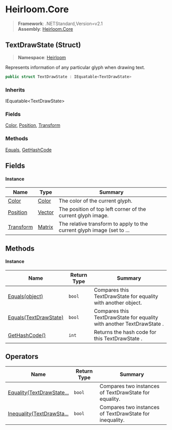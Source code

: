 # Heirloom.Core

> **Framework**: .NETStandard,Version=v2.1  
> **Assembly**: [Heirloom.Core][0]

## TextDrawState (Struct)

> **Namespace**: [Heirloom][0]

Represents information of any particular glyph when drawing text.

```cs
public struct TextDrawState : IEquatable<TextDrawState>
```

### Inherits

IEquatable\<TextDrawState>

### Fields

[Color][1], [Position][2], [Transform][3]

### Methods

[Equals][4], [GetHashCode][5]

## Fields

#### Instance

| Name           | Type        | Summary                                                                |
|----------------|-------------|------------------------------------------------------------------------|
| [Color][1]     | [Color][6]  | The color of the current glyph.                                        |
| [Position][2]  | [Vector][7] | The position of top left corner of the current glyph image.            |
| [Transform][3] | [Matrix][8] | The relative transform to apply to the current glyph image (set to ... |

## Methods

#### Instance

| Name                       | Return Type | Summary                                                               |
|----------------------------|-------------|-----------------------------------------------------------------------|
| [Equals(object)][4]        | `bool`      | Compares this TextDrawState for equality with another object.         |
| [Equals(TextDrawState)][4] | `bool`      | Compares this TextDrawState for equality with another TextDrawState . |
| [GetHashCode()][5]         | `int`       | Returns the hash code for this TextDrawState .                        |

## Operators

| Name                            | Return Type | Summary                                                 |
|---------------------------------|-------------|---------------------------------------------------------|
| [Equality(TextDrawState...][9]  | `bool`      | Compares two instances of TextDrawState for equality.   |
| [Inequality(TextDrawSta...][10] | `bool`      | Compares two instances of TextDrawState for inequality. |

[0]: ../../Heirloom.Core.md
[1]: TextDrawState/Color.md
[2]: TextDrawState/Position.md
[3]: TextDrawState/Transform.md
[4]: TextDrawState/Equals.md
[5]: TextDrawState/GetHashCode.md
[6]: Color.md
[7]: Vector.md
[8]: Matrix.md
[9]: TextDrawState/op_Equality.md
[10]: TextDrawState/op_Inequality.md
